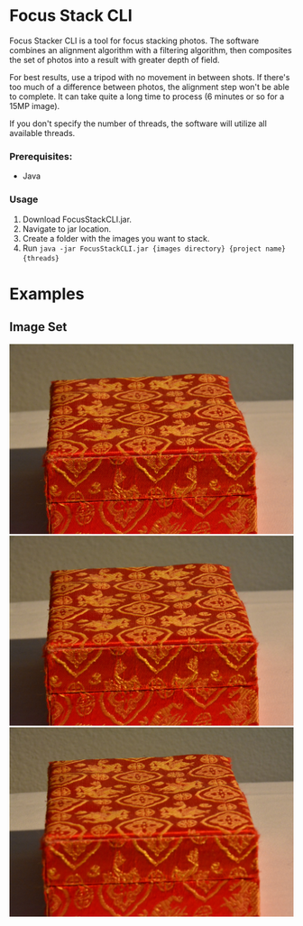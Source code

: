 ﻿# Focus Stack CLI

Focus Stacker CLI is a tool for focus stacking photos. The software combines an alignment algorithm with a filtering algorithm, then composites the set of photos into a result with greater depth of field.

For best results, use a tripod with no movement in between shots. If there's too much of a difference between photos, the alignment step won't be able to complete. It can take quite a long time to process (6 minutes or so for a 15MP image).

If you don't specify the number of threads, the software will utilize all available threads.

### Prerequisites:

 - Java

### Usage

 1. Download FocusStackCLI.jar.
 2. Navigate to jar location.
 3. Create a folder with the images you want to stack.
 4. Run `java -jar FocusStackCLI.jar {images directory} {project name} {threads}`

# Examples

## Image Set
![Image 1](/examples/DSC_2426.JPG)
![Image 2](/examples/DSC_2427.JPG)
![Image 3](/examples/DSC_2428.JPG)










